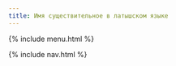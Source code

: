 ```yaml
---
title: Имя существительное в латышском языке
---
```


{% include menu.html %}

{% include nav.html %}
